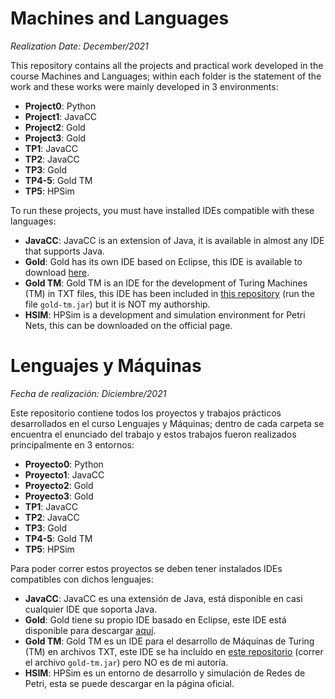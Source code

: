 # Machines and Languages

*Realization Date: December/2021*

This repository contains all the projects and practical work developed in the course Machines and Languages; within each folder is the statement of the work and these works were mainly developed in 3 environments:

- **Project0**: Python
- **Project1**: JavaCC
- **Project2**: Gold
- **Project3**: Gold
- **TP1**: JavaCC
- **TP2**: JavaCC
- **TP3**: Gold
- **TP4-5**: Gold TM
- **TP5**: HPSim

To run these projects, you must have installed IDEs compatible with these languages:

- **JavaCC**: JavaCC is an extension of Java, it is available in almost any IDE that supports Java.
- **Gold**: Gold has its own IDE based on Eclipse, this IDE is available to download [here](https://github.com/silviaTak/GoldKeplerWindows).
- **Gold TM**: Gold TM is an IDE for the development of Turing Machines (TM) in TXT files, this IDE has been included in [this repository](/Gold-tm-3.1.3/) (run the file `gold-tm.jar`) but it is NOT my authorship.
- **HSIM**: HPSim is a development and simulation environment for Petri Nets, this can be downloaded on the official page.


# Lenguajes y Máquinas

*Fecha de realización: Diciembre/2021*

Este repositorio contiene todos los proyectos y trabajos prácticos desarrollados en el curso Lenguajes y Máquinas; dentro de cada carpeta se encuentra el enunciado del trabajo y estos trabajos fueron realizados principalmente en 3 entornos:

- **Proyecto0**: Python
- **Proyecto1**: JavaCC
- **Proyecto2**: Gold
- **Proyecto3**: Gold
- **TP1**: JavaCC
- **TP2**: JavaCC
- **TP3**: Gold
- **TP4-5**: Gold TM
- **TP5**: HPSim

Para poder correr estos proyectos se deben tener instalados IDEs compatibles con dichos lenguajes:

- **JavaCC**: JavaCC es una extensión de Java, está disponible en casi cualquier IDE que soporta Java.
- **Gold**: Gold tiene su propio IDE basado en Eclipse, este IDE está disponible para descargar [aquí](https://github.com/silviaTak/GoldKeplerWindows).
- **Gold TM**: Gold TM es un IDE para el desarrollo de Máquinas de Turing (TM) en archivos TXT, este IDE se ha incluído en [este repositorio](/Gold-tm-3.1.3/) (correr el archivo `gold-tm.jar`) pero NO es de mi autoría.
- **HSIM**: HPSim es un entorno de desarrollo y simulación de Redes de Petri, esta se puede descargar en la página oficial.
